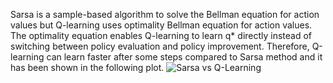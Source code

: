 Sarsa is a sample-based algorithm to solve the Bellman equation for action values but Q-learning uses optimality Bellman equation for action values. The optimality equation enables Q-learning to learn q* directly instead of switching between policy evaluation and policy improvement. Therefore, Q-learning can learn faster after some steps compared to Sarsa method and it has been shown in the following plot.
![Sarsa vs Q-Learning](https://github.com/user-attachments/assets/9a67f0f9-d4ed-4146-b278-3ac9e53fc185)
